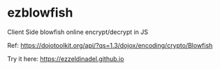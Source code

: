 # ezblowfish
Client Side blowfish online encrypt/decrypt in JS 

Ref: https://dojotoolkit.org/api/?qs=1.3/dojox/encoding/crypto/Blowfish 

Try it here: https://ezzeldinadel.github.io
